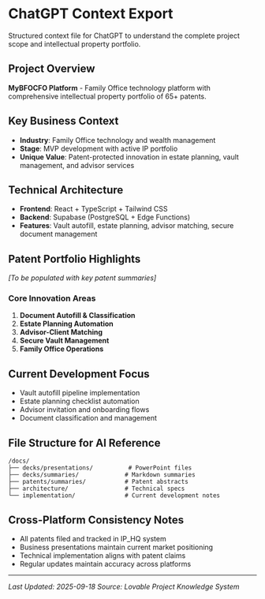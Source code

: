 # ChatGPT Context Export

Structured context file for ChatGPT to understand the complete project scope and intellectual property portfolio.

## Project Overview
**MyBFOCFO Platform** - Family Office technology platform with comprehensive intellectual property portfolio of 65+ patents.

## Key Business Context
- **Industry**: Family Office technology and wealth management
- **Stage**: MVP development with active IP portfolio
- **Unique Value**: Patent-protected innovation in estate planning, vault management, and advisor services

## Technical Architecture
- **Frontend**: React + TypeScript + Tailwind CSS
- **Backend**: Supabase (PostgreSQL + Edge Functions)
- **Features**: Vault autofill, estate planning, advisor matching, secure document management

## Patent Portfolio Highlights
*[To be populated with key patent summaries]*

### Core Innovation Areas
1. **Document Autofill & Classification**
2. **Estate Planning Automation** 
3. **Advisor-Client Matching**
4. **Secure Vault Management**
5. **Family Office Operations**

## Current Development Focus
- Vault autofill pipeline implementation
- Estate planning checklist automation
- Advisor invitation and onboarding flows
- Document classification and management

## File Structure for AI Reference
```
/docs/
├── decks/presentations/          # PowerPoint files
├── decks/summaries/             # Markdown summaries
├── patents/summaries/           # Patent abstracts
├── architecture/                # Technical specs
└── implementation/              # Current development notes
```

## Cross-Platform Consistency Notes
- All patents filed and tracked in IP_HQ system
- Business presentations maintain current market positioning
- Technical implementation aligns with patent claims
- Regular updates maintain accuracy across platforms

---
*Last Updated: 2025-09-18*
*Source: Lovable Project Knowledge System*